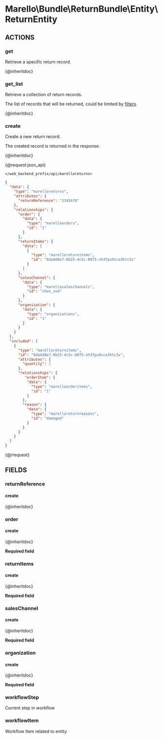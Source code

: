 # Marello\Bundle\ReturnBundle\Entity\ReturnEntity

## ACTIONS

### get

Retrieve a specific return record.

{@inheritdoc}

### get_list

Retrieve a collection of return records.

The list of records that will be returned, could be limited by <a href="https://doc.oroinc.com/api/filters">filters</a>.

{@inheritdoc}

### create

Create a new return record.

The created record is returned in the response.

{@inheritdoc}

{@request:json_api}

`</web_backend_prefix/api/marelloreturns>`

```JSON
{
  "data": {
    "type": "marelloreturns",
    "attributes": {
      "returnReference": "2345678"
    },
    "relationships": {
      "order": {
        "data": {
          "type": "marelloorders",
          "id": "1"
        }
      },
      "returnItems": {
        "data": [
          {
            "type": "marelloreturnitems",
            "id": "8da4d8e7-6b25-4c5c-8075-nh3fpu9sca3htc3v"
          }
        ]
      },
      "salesChannel": {
        "data": {
          "type": "marellosaleschannels",
          "id": "chan_usd"
        }
      },
      "organization": {
        "data": {
          "type": "organizations",
          "id": "1"
        }
      }
    }
  },
  "included": [
    {
      "type": "marelloreturnitems",
      "id": "8da4d8e7-6b25-4c5c-8075-nh3fpu9sca3htc3v",
      "attributes": {
        "quantity": 1
      },
      "relationships": {
         "orderItem": {
          "data": {
            "type": "marelloorderitems",
            "id": "1"
          }
        },
        "reason": {
          "data": {
            "type": "marelloreturnreasons",
            "id": "damaged"
          }
        }
      }
    }
  ]
}
```
{@/request}

## FIELDS

### returnReference

#### create

{@inheritdoc}

### order

#### create

{@inheritdoc}

**Required field**

### returnItems

#### create

{@inheritdoc}

**Required field**

### salesChannel

#### create

{@inheritdoc}

**Required field**

### organization

#### create

{@inheritdoc}

**Required field**

### workflowStep

Current step in workflow

### workflowItem

Workflow Item related to entity
